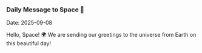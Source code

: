 ### Daily Message to Space 🌌
Date: 2025-09-08

Hello, Space! 🌍 We are sending our greetings to the universe from Earth on this beautiful day!

